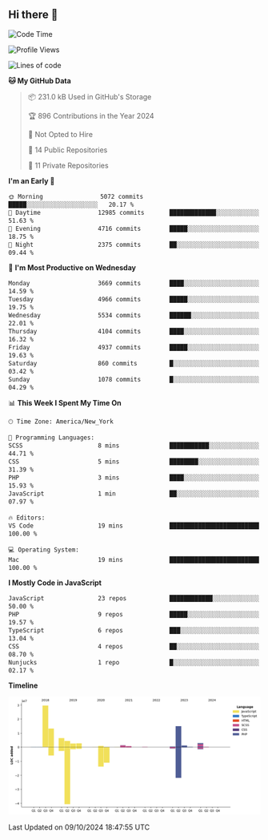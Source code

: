 ## Hi there 👋

<!--START_SECTION:waka-->
![Code Time](http://img.shields.io/badge/Code%20Time-300%20hrs%2054%20mins-blue)

![Profile Views](http://img.shields.io/badge/Profile%20Views-0-blue)

![Lines of code](https://img.shields.io/badge/From%20Hello%20World%20I%27ve%20Written-82.0%20million%20lines%20of%20code-blue)

**🐱 My GitHub Data** 

> 📦 231.0 kB Used in GitHub's Storage 
 > 
> 🏆 896 Contributions in the Year 2024
 > 
> 🚫 Not Opted to Hire
 > 
> 📜 14 Public Repositories 
 > 
> 🔑 11 Private Repositories 
 > 
**I'm an Early 🐤** 

```text
🌞 Morning                5072 commits        █████░░░░░░░░░░░░░░░░░░░░   20.17 % 
🌆 Daytime                12985 commits       █████████████░░░░░░░░░░░░   51.63 % 
🌃 Evening                4716 commits        █████░░░░░░░░░░░░░░░░░░░░   18.75 % 
🌙 Night                  2375 commits        ██░░░░░░░░░░░░░░░░░░░░░░░   09.44 % 
```
📅 **I'm Most Productive on Wednesday** 

```text
Monday                   3669 commits        ████░░░░░░░░░░░░░░░░░░░░░   14.59 % 
Tuesday                  4966 commits        █████░░░░░░░░░░░░░░░░░░░░   19.75 % 
Wednesday                5534 commits        ██████░░░░░░░░░░░░░░░░░░░   22.01 % 
Thursday                 4104 commits        ████░░░░░░░░░░░░░░░░░░░░░   16.32 % 
Friday                   4937 commits        █████░░░░░░░░░░░░░░░░░░░░   19.63 % 
Saturday                 860 commits         █░░░░░░░░░░░░░░░░░░░░░░░░   03.42 % 
Sunday                   1078 commits        █░░░░░░░░░░░░░░░░░░░░░░░░   04.29 % 
```


📊 **This Week I Spent My Time On** 

```text
🕑︎ Time Zone: America/New_York

💬 Programming Languages: 
SCSS                     8 mins              ███████████░░░░░░░░░░░░░░   44.71 % 
CSS                      5 mins              ████████░░░░░░░░░░░░░░░░░   31.39 % 
PHP                      3 mins              ████░░░░░░░░░░░░░░░░░░░░░   15.93 % 
JavaScript               1 min               ██░░░░░░░░░░░░░░░░░░░░░░░   07.97 % 

🔥 Editors: 
VS Code                  19 mins             █████████████████████████   100.00 % 

💻 Operating System: 
Mac                      19 mins             █████████████████████████   100.00 % 
```

**I Mostly Code in JavaScript** 

```text
JavaScript               23 repos            ████████████░░░░░░░░░░░░░   50.00 % 
PHP                      9 repos             █████░░░░░░░░░░░░░░░░░░░░   19.57 % 
TypeScript               6 repos             ███░░░░░░░░░░░░░░░░░░░░░░   13.04 % 
CSS                      4 repos             ██░░░░░░░░░░░░░░░░░░░░░░░   08.70 % 
Nunjucks                 1 repo              █░░░░░░░░░░░░░░░░░░░░░░░░   02.17 % 
```



**Timeline**

![Lines of Code chart](https://raw.githubusercontent.com/wilbertcaba/wilbertcaba/main/assets/bar_graph.png)


 Last Updated on 09/10/2024 18:47:55 UTC
<!--END_SECTION:waka-->

<!--
**wilbertcaba/wilbertcaba** is a ✨ _special_ ✨ repository because its `README.md` (this file) appears on your GitHub profile.

Here are some ideas to get you started:

- 🔭 I’m currently working on ...
- 🌱 I’m currently learning ...
- 👯 I’m looking to collaborate on ...
- 🤔 I’m looking for help with ...
- 💬 Ask me about ...
- 📫 How to reach me: ...
- 😄 Pronouns: ...
- ⚡ Fun fact: ...
-->
